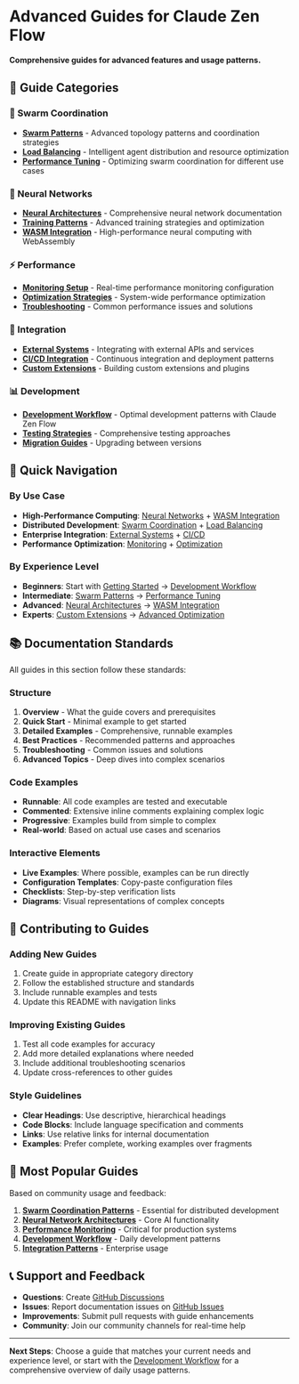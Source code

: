 # Advanced Guides for Claude Zen Flow

**Comprehensive guides for advanced features and usage patterns.**

## 🎯 **Guide Categories**

### **🐝 Swarm Coordination**

- **[Swarm Patterns](swarm-coordination/README.md)** - Advanced topology patterns and coordination strategies
- **[Load Balancing](swarm-coordination/load-balancing.md)** - Intelligent agent distribution and resource optimization
- **[Performance Tuning](swarm-coordination/performance-tuning.md)** - Optimizing swarm coordination for different use cases

### **🧠 Neural Networks**

- **[Neural Architectures](neural-networks/README.md)** - Comprehensive neural network documentation
- **[Training Patterns](neural-networks/training-patterns.md)** - Advanced training strategies and optimization
- **[WASM Integration](neural-networks/wasm-integration.md)** - High-performance neural computing with WebAssembly

### **⚡ Performance**

- **[Monitoring Setup](performance/monitoring-setup.md)** - Real-time performance monitoring configuration
- **[Optimization Strategies](performance/optimization-strategies.md)** - System-wide performance optimization
- **[Troubleshooting](performance/troubleshooting.md)** - Common performance issues and solutions

### **🔌 Integration**

- **[External Systems](integration/external-systems.md)** - Integrating with external APIs and services
- **[CI/CD Integration](integration/cicd-integration.md)** - Continuous integration and deployment patterns
- **[Custom Extensions](integration/custom-extensions.md)** - Building custom extensions and plugins

### **📊 Development**

- **[Development Workflow](development/workflow.md)** - Optimal development patterns with Claude Zen Flow
- **[Testing Strategies](development/testing-strategies.md)** - Comprehensive testing approaches
- **[Migration Guides](development/migration-guides.md)** - Upgrading between versions

## 🚀 **Quick Navigation**

### **By Use Case**

- **High-Performance Computing**: [Neural Networks](neural-networks/) + [WASM Integration](neural-networks/wasm-integration.md)
- **Distributed Development**: [Swarm Coordination](swarm-coordination/) + [Load Balancing](swarm-coordination/load-balancing.md)
- **Enterprise Integration**: [External Systems](integration/external-systems.md) + [CI/CD](integration/cicd-integration.md)
- **Performance Optimization**: [Monitoring](performance/monitoring-setup.md) + [Optimization](performance/optimization-strategies.md)

### **By Experience Level**

- **Beginners**: Start with [Getting Started](../getting-started.md) → [Development Workflow](development/workflow.md)
- **Intermediate**: [Swarm Patterns](swarm-coordination/README.md) → [Performance Tuning](swarm-coordination/performance-tuning.md)
- **Advanced**: [Neural Architectures](neural-networks/README.md) → [WASM Integration](neural-networks/wasm-integration.md)
- **Experts**: [Custom Extensions](integration/custom-extensions.md) → [Advanced Optimization](performance/optimization-strategies.md)

## 📚 **Documentation Standards**

All guides in this section follow these standards:

### **Structure**

1. **Overview** - What the guide covers and prerequisites
2. **Quick Start** - Minimal example to get started
3. **Detailed Examples** - Comprehensive, runnable examples
4. **Best Practices** - Recommended patterns and approaches
5. **Troubleshooting** - Common issues and solutions
6. **Advanced Topics** - Deep dives into complex scenarios

### **Code Examples**

- **Runnable**: All code examples are tested and executable
- **Commented**: Extensive inline comments explaining complex logic
- **Progressive**: Examples build from simple to complex
- **Real-world**: Based on actual use cases and scenarios

### **Interactive Elements**

- **Live Examples**: Where possible, examples can be run directly
- **Configuration Templates**: Copy-paste configuration files
- **Checklists**: Step-by-step verification lists
- **Diagrams**: Visual representations of complex concepts

## 🔧 **Contributing to Guides**

### **Adding New Guides**

1. Create guide in appropriate category directory
2. Follow the established structure and standards
3. Include runnable examples and tests
4. Update this README with navigation links

### **Improving Existing Guides**

1. Test all code examples for accuracy
2. Add more detailed explanations where needed
3. Include additional troubleshooting scenarios
4. Update cross-references to other guides

### **Style Guidelines**

- **Clear Headings**: Use descriptive, hierarchical headings
- **Code Blocks**: Include language specification and comments
- **Links**: Use relative links for internal documentation
- **Examples**: Prefer complete, working examples over fragments

## 🎯 **Most Popular Guides**

Based on community usage and feedback:

1. **[Swarm Coordination Patterns](swarm-coordination/README.md)** - Essential for distributed development
2. **[Neural Network Architectures](neural-networks/README.md)** - Core AI functionality
3. **[Performance Monitoring](performance/monitoring-setup.md)** - Critical for production systems
4. **[Development Workflow](development/workflow.md)** - Daily development patterns
5. **[Integration Patterns](integration/external-systems.md)** - Enterprise usage

## 📞 **Support and Feedback**

- **Questions**: Create [GitHub Discussions](https://github.com/mikkihugo/claude-code-zen/discussions)
- **Issues**: Report documentation issues on [GitHub Issues](https://github.com/mikkihugo/claude-code-zen/issues)
- **Improvements**: Submit pull requests with guide enhancements
- **Community**: Join our community channels for real-time help

---

**Next Steps**: Choose a guide that matches your current needs and experience level, or start with the [Development Workflow](development/workflow.md) for a comprehensive overview of daily usage patterns.

